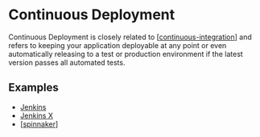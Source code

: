 # Continuous Deployment

Continuous Deployment is closely related to [[continuous-integration]] and refers to keeping your application deployable at any point or even automatically releasing to a test or production environment if the latest version passes all automated tests.

## Examples

- [Jenkins](https://www.jenkins.io/)
- [Jenkins X](https://jenkins-x.io/)
- [[spinnaker]]

[//begin]: # "Autogenerated link references for markdown compatibility"
[continuous-integration]: continuous-integration "Continuous Integration (CI)"
[spinnaker]: ../cloud-computing/spinnaker "Spinnaker"
[//end]: # "Autogenerated link references"
